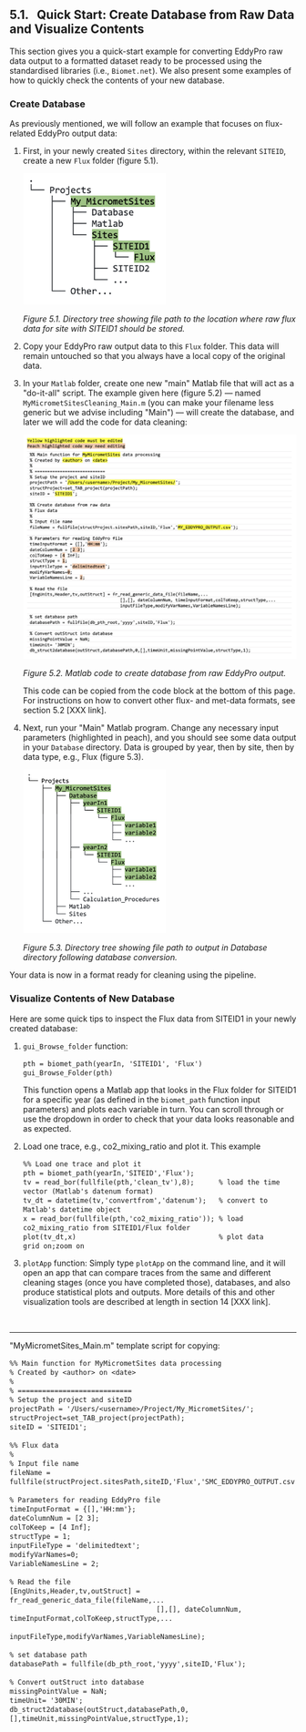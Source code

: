 ## 5.1. &nbsp; Quick Start: Create Database from Raw Data and Visualize Contents

This section gives you a quick-start example for converting EddyPro raw data output to a formatted dataset ready to be processed using the standardised libraries (i.e., `Biomet.net`). We also present some examples of how to quickly check the contents of your new database.

### Create Database

As previously mentioned, we will follow an example that focuses on flux-related EddyPro output data:

1. First, in your newly created `Sites` directory, within the relevant `SITEID`, create a new `Flux` folder (figure 5.1). 

    <img src="images/directory_trees/DirectoryTree3a_short.jpg" alt="DirectoryTree:MatlabDirectory" width="250"/>

    *Figure 5.1. Directory tree showing file path to the location where raw flux data for site with SITEID1 should be stored.*

2. Copy your EddyPro raw output data to this `Flux` folder. This data will remain untouched so that you always have a local copy of the original data.

3. In your `Matlab` folder, create one new "main" Matlab file that will act as a "do-it-all" script. The example given here (figure 5.2) &mdash; named `MyMicrometSitesCleaning_Main.m` (you can make your filename less generic but we advise including "Main") &mdash; will create the database, and later we will add the code for data cleaning: 

    <img src="images/matlab/Template_MyMicrometSites.jpg" alt="DirectoryTree:MatlabDirectory" width="600"/>
    
    *Figure 5.2. Matlab code to create database from raw EddyPro output.*

    This code can be copied from the code block at the bottom of this page. For instructions on how to convert other flux- and met-data formats, see section 5.2 [XXX link].

4. Next, run your "Main" Matlab program. Change any necessary input parameters (highlighted in peach), and you should see some data output in your `Database` directory. Data is grouped by year, then by site, then by data type, e.g., Flux (figure 5.3).

    <img src="images/directory_trees/DirectoryTree5a_short.jpg" alt="DirectoryTree:MatlabDirectory" width="250"/>

    *Figure 5.3. Directory tree showing file path to output in Database directory following database conversion.*

Your data is now in a format ready for cleaning using the pipeline.

### Visualize Contents of New Database

Here are some quick tips to inspect the Flux data from SITEID1 in your newly created database:

1. `gui_Browse_folder` function: 
    ```
    pth = biomet_path(yearIn, 'SITEID1', 'Flux')
    gui_Browse_Folder(pth)
    ```
    This function opens a Matlab app that looks in the Flux folder for SITEID1 for a specific year (as defined in the `biomet_path` function input parameters) and plots each variable in turn. You can scroll through or use the dropdown in order to check that your data looks reasonable and as expected. 

2. Load one trace, e.g., co2_mixing_ratio and plot it. This example 
    ```
    %% Load one trace and plot it
    pth = biomet_path(yearIn,'SITEID','Flux');   
    tv = read_bor(fullfile(pth,'clean_tv'),8);      % load the time vector (Matlab's datenum format)
    tv_dt = datetime(tv,'convertfrom','datenum');   % convert to Matlab's datetime object
    x = read_bor(fullfile(pth,'co2_mixing_ratio')); % load co2_mixing_ratio from SITEID1/Flux folder
    plot(tv_dt,x)                                   % plot data
    grid on;zoom on
    ```

3. `plotApp` function:
Simply type `plotApp` on the command line, and it will open an app that can compare traces from the same and different cleaning stages (once you have completed those), databases, and also produce statistical plots and outputs. More details of this and other visualization tools are described at length in section 14 [XXX link]. 



<br>
<hr>

"MyMicrometSites_Main.m" template script for copying:
```
%% Main function for MyMicrometSites data processing
% Created by <author> on <date>
% 
% ============================
% Setup the project and siteID
projectPath = '/Users/<username>/Project/My_MicrometSites/';
structProject=set_TAB_project(projectPath);
siteID = 'SITEID1';

%% Flux data
%
% Input file name
fileName = fullfile(structProject.sitesPath,siteID,'Flux','SMC_EDDYPRO_OUTPUT.csv');

% Parameters for reading EddyPro file 
timeInputFormat = {[],'HH:mm'}; 
dateColumnNum = [2 3];
colToKeep = [4 Inf];
structType = 1;
inputFileType = 'delimitedtext';
modifyVarNames=0;
VariableNamesLine = 2;       

% Read the file
[EngUnits,Header,tv,outStruct] = fr_read_generic_data_file(fileName,...
                                    [],[], dateColumnNum, timeInputFormat,colToKeep,structType,...
                                    inputFileType,modifyVarNames,VariableNamesLine);     

% set database path
databasePath = fullfile(db_pth_root,'yyyy',siteID,'Flux');

% Convert outStruct into database
missingPointValue = NaN;
timeUnit= '30MIN';
db_struct2database(outStruct,databasePath,0,[],timeUnit,missingPointValue,structType,1);
```

